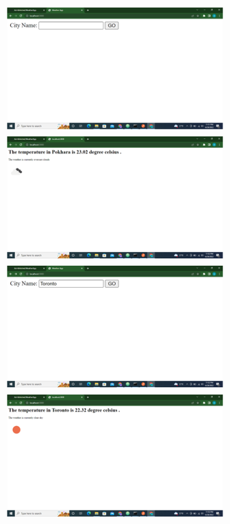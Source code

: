 ![Screenshot](https://github.com/Ad-Abhishek/WeatherApp/blob/master/images/img1.png)

![Screenshot](https://github.com/Ad-Abhishek/WeatherApp/blob/master/images/img2.png)

![Screenshot](https://github.com/Ad-Abhishek/WeatherApp/blob/master/images/img3.png)

![Screenshot](https://github.com/Ad-Abhishek/WeatherApp/blob/master/images/img4.png)
